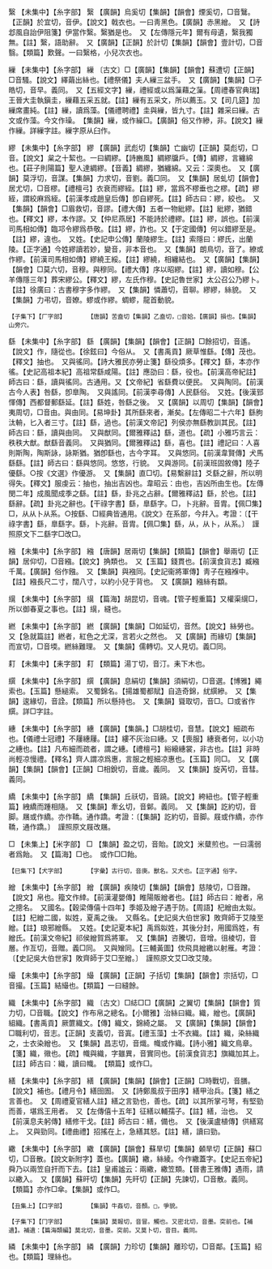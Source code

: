 <!-- { "loadSidebar": true } -->
繄	【未集中】【糸字部】	繄	【廣韻】烏奚切【集韻】【韻會】煙奚切，□音鷖。【正韻】於宜切，音伊。【說文】戟衣也。一曰靑黑色。【廣韻】赤黑繒。　又【詩邶風自詒伊阻箋】伊當作繄。繄猶是也。　又【左傳隱元年】爾有母遺，繄我獨無。【註】繄，語助辭。　又【廣韻】【正韻】於計切【集韻】【韻會】壹計切，□音翳。【類篇】歎聲。一曰繄格，小兒次衣也。

繅	【未集中】【糸字部】	繅	〔古文〕□【廣韻】【集韻】【韻會】蘇遭切【正韻】□音騷。【說文】繹繭出絲也。【禮祭儀】夫人繅三盆手。　又【廣韻】【集韻】□子皓切，音早。義同。　又【五經文字】繅，禮經或以爲薻藉之薻。【周禮春官典瑞】王晉大圭執鎭圭，繅藉五采五就。【註】繅有五采文，所以薦玉。又【司几筵】加繅席畫純。【註】繅，讀爲藻。【儀禮聘禮】圭與繅，皆九寸。【註】雜采曰繅。古文或作藻。今文作璪。　【集韻】繅，或作繰□。【廣韻】俗又作縿，非。【說文】繅作繅。詳繅字註。繅字原从臼作。

繆	【未集中】【糸字部】	繆	【廣韻】武彪切【集韻】亡幽切【正韻】莫彪切，□音。【說文】枲之十絜也。一曰綢繆。【詩豳風】綢繆牖戶。【傳】綢繆，言纏綿也。【莊子則陽篇】聖人達綢繆。【音義】綢繆，猶纏綿。又云：深奧也。　又【廣韻】莫浮切，音謀。【集韻】力求切，音劉。義□同。　又【集韻】居虬切【韻會】居尤切，□音樛。【禮檀弓】衣衰而繆絰。【註】繆，當爲不樛垂也之樛。【疏】繆絰，謂絞麻爲絰。【前漢孝成趙皇后傳】卽自繆死。【註】師古曰：繆，絞也。　又【集韻】【韻會】□眉救切，音謬。【禮大傳】五者一物紕繆。【註】紕繆，猶錯也。【釋文】繆，本作謬。又【仲尼燕居】不能詩於禮繆。【註】繆，誤也。【前漢司馬相如傳】臨邛令繆爲恭敬。【註】繆，詐也。又【于定國傳】何以錯繆至是。【註】繆，違也。　又姓。【史記申公傳】蘭陵繆生。【註】索隱曰：繆氏，出蘭陵。【正字通】今姓繆讀若妙，變音，非本音也。　又【集韻】朗鳥切，音了。繚或作繆。【前漢司馬相如傳】繆繞王綏。【註】繆繞，相纏結也。　又【廣韻】【集韻】【韻會】□莫六切，音穆。與穆同。【禮大傳】序以昭繆。【註】繆，讀如穆。【公羊傳隱三年】葬宋繆公。【釋文】繆，左氏作穆。【史記魯世家】太公召公乃繆卜。【註】徐廣曰：古書穆字多作繆。　又【集韻】憐蕭切，音聊。繆繆，絲貌。　又【集韻】力弔切，音嫽。蟉或作繆。蜩蟉，龍首動貌。

	【子集下】【厂字部】		【唐韻】苦盍切【集韻】乙盍切，□音姶。【廣韻】損也。【集韻】山旁穴。

繇	【未集中】【糸字部】	繇	【廣韻】【集韻】【韻會】【正韻】□餘招切，音遙。【說文】作，隨從也。【徐鉉曰】今俗从。　又【書禹貢】厥草惟繇。【傳】茂也。【釋文】抽也。　又與徭同。【詩大雅民亦勞止箋】繇役煩多。【釋文】繇，本亦作徭。【史記高祖本紀】高祖常繇咸陽。【註】應劭曰：繇，役也。【前漢高帝紀註】師古曰：繇，讀與徭同。古通用。又【文帝紀】省繇費以便民。　又與陶同。【前漢古今人表】咎繇，卽臯陶。　又與謠同。【前漢李尋傳】人民繇俗。　又姓。【後漢郅惲傳】西都督郵繇延。【註】繇姓，咎繇之後。　又【廣韻】以周切【集韻】【韻會】夷周切，□音由。與由同。【易坤卦】其所繇來者，漸矣。【左傳昭二十六年】繇朐汰輈，匕入者三寸。【註】繇，過也。【前漢文帝記】列侯亦無繇教訓其民。【註】師古曰：繇，讀與由同。　又與猷同。【爾雅釋詁】繇，道也。【疏】小雅巧言云：秩秩大猷。猷繇音義同。　又與猶同。【爾雅釋詁】繇，喜也。【註】禮記曰：人喜則斯陶，陶斯詠，詠斯猶。猶卽繇也，古今字耳。　又與悠同。【前漢韋賢傳】犬馬繇繇。【註】師古曰：繇與悠同。悠悠，行貌。　又與游同。【前漢班固敘傳】陸子優繇。○按《文選》作優游。　又【集韻】直□切。【易繫辭註】爻繇之辭，所以明得失。【釋文】服虔云：抽也，抽出吉凶也。韋昭云：由也，吉凶所由生也。【左傳閔二年】成風聞成季之繇。【註】繇，卦兆之占辭。【爾雅釋詁】繇，於也。【註】繇辭。【疏】卦兆之辭也。【干祿字書】繇，臯繇字。□，卜兆辭。音胄。【佩□集】□，从从卜从系。○按繇、□經典皆通用。《說文》在系部，今幷入。考證：〔【干祿字書】繇，臯繇字。繇，卜兆辭。音胄。【佩□集】繇，从，从卜，从系。〕　謹照原文下二繇字□改□。 

繈	【未集中】【糸字部】	繈	【唐韻】居兩切【集韻】【類篇】【韻會】舉兩切【正韻】居仰切，□音繈。【說文】捔類也。　又【玉篇】錢貫也。【前漢食貨志】臧繈千萬。【廣韻】俗作鏹。　又【集韻】與襁同。【史記衞將軍傳】靑子在繈褓中。【註】繈長尺二寸，闊八寸，以約小兒于背也。　又【廣韻】繈絲有纇。

繉	【未集中】【糸字部】	繉	【篇海】胡昆切，音魂。【管子輕重篇】又權渠繉□，所以御春夏之事也。【註】繉，縫也。

繎	【未集中】【糸字部】	繎	【廣韻】【集韻】□如延切，音然。【說文】絲勞也。　又【急就篇註】繎者，紅色之尤深，言若火之然也。　又【廣韻】而緣切【集韻】而宣切，□音堧。繎絲難理。　又【集韻】儒轉切。又人見切。義□同。

耓	【未集中】【耒字部】	耓	【類篇】湯丁切，音汀。耒下木也。

繏	【未集中】【糸字部】	繏	【廣韻】息絹切【集韻】須絹切，□音選。【博雅】繩索也。【玉篇】懸縋索。　又蜀錦名。【揚雄蜀都賦】自造奇錦，紌繏縿。　又【集韻】逡緣切，音詮。【類篇】所以懸持也。　又【集韻】聳取切，音□。□或省作繏。詳□字註。

繐	【未集中】【糸字部】	繐	【廣韻】【集韻。】□胡桂切，音慧。【說文】細疏布也。【儀禮士冠禮】不屨繐屨。【註】縷不灰治曰繐。又【喪服】繐衰者何，以小功之繐也。【註】凡布細而疏者，謂之繐。【禮檀弓】綌縗繐裳，非古也。【註】非時尚輕凉慢禮。【釋名】齊人謂凉爲惠，言服之輕細凉惠也。【玉篇】同□。　又【廣韻】【集韻】【韻會】【正韻】□相銳切，音歲。義同。　又【集韻】旋芮切，音彗。義同。

繑	【未集中】【糸字部】	繑	【集韻】丘祅切，音蹺。【說文】絝紐也。【管子輕重篇】絏繑而踵相隨。　又【集韻】牽幺切，音鄡。義同。　又【集韻】訖約切，音脚。屩或作繑。亦作鞽。通作蹻。考證：〔【集韻】訖約切，音脚。屐或作繑，亦作鞽，通作蹻。〕　謹照原文屐改屩。 

□	【未集上】【米字部】	□	【集韻】盈之切，音貽。【說文】米糵煎也。一曰濡弱者爲飴。　又【篇海】□也。　或作□□飴。

	【巳集下】【犬字部】		【字彙】古行切，音庚。獸名。又犬也。【正字通】俗字。

繒	【未集中】【糸字部】	繒	【廣韻】疾陵切【集韻】【韻會】慈陵切，□音蹭。【說文】帛也。籀文作緈。【前漢灌嬰傳】睢陽販繒者也。【註】師古曰：繒者，帛之摠名。　又國名。【穀梁傳僖十四年】季姬及繒子遇于防。【周語】杞繒由太姒。【註】杞繒二國，姒姓，夏禹之後。　又縣名。【史記吳大伯世家】敗齊師于艾陵至繒。【註】琅邪繒縣。　又姓。【史記夏本紀】禹爲姒姓，其後分封，用國爲姓，有繒氏。【前漢文帝紀】祁侯繒賀爲將軍。　又【集韻】咨騰切，音增。徂棱切，音層。作亙切，音贈。義□同。　又與矰同。【三輔黃圖】佽飛具繒繳以射雁。考證：〔【史記吳大伯世家】敗齊師于艾□至繒。〕　謹照原文艾□改艾陵。 

繓	【未集中】【糸字部】	繓	【廣韻】【正韻】子括切【集韻】【韻會】宗括切，□音撮。【玉篇】結繓也。【類篇】一曰縫餘。

織	【未集中】【糸字部】	織	〔古文〕□綕□□【廣韻】之翼切【集韻】【韻會】質力切，□音職。【說文】作布帛之總名。【小爾雅】治絲曰織。織，繒也。【廣韻】組織。【書禹貢】厥篚織文。【傳】織文，錦綺之屬。　又【廣韻】【集韻】【韻會】□職利切，音志。【正韻】支義切，音寘。【禮玉藻】士不衣織。【註】織，染絲織之，士衣染繒也。　又【集韻】昌志切，音熾。幟或作織。【詩小雅】織文鳥章。【箋】織，幑也。【疏】幟與織，字雖異，音實同也。【前漢食貨志】旗織加其上。【註】師古曰：織，讀曰幟。　【類篇】或作□。

繕	【未集中】【糸字部】	繕	【廣韻】【集韻】【韻會】【正韻】□時戰切，音膳。【說文】補也。【禮月令】繕囹圄。　又【詩鄭風叔于田序】繕甲治兵。【箋】繕之言善也。　又【周禮夏官繕人註】繕之言勁也，善也。【疏】以其所掌弓弩，有堅勁而善，堪爲王用者。　又【左傳僖十五年】征繕以輔孺子。【註】繕，治也。　又【前漢息夫躬傳】繕修干戈。【註】師古曰：繕，備也。　又【後漢盧植傳】供繕寫上。　又與勁同。【禮曲禮】招搖在上，急繕其怒。【註】繕，讀曰勁。

繖	【未集中】【糸字部】	繖	【廣韻】【韻會】蘇旱切【集韻】顙旱切【正韻】蘇□切，□音散。【說文新附字】蓋也。【廣韻】繖，絲綾。今作繖蓋字。【史記五帝紀】舜乃以兩笠自扞而下去。【註】皇甫謐云：兩繖，繖笠類。【晉書王雅傳】遇雨，請以繖入。　又【廣韻】蘇旰切【集韻】先旰切【正韻】先諫切，□音散。義同。　【類篇】亦作□傘。【集韻】或作□。

	【丑集上】【口字部】		【集韻】牛姦切，音顏。□，爭貌。

	【子集下】【冂字部】		【集韻】莫報切，音冒。觸也。又密北切，音墨。突前也。【補遺】。補遺：【篇海類編】莫北切，音墨。突前。又莫卜切，音目。義同。

繗	【未集中】【糸字部】	繗	【廣韻】力珍切【集韻】離珍切，□音鄰。【玉篇】紹也。【類篇】理絲也。

